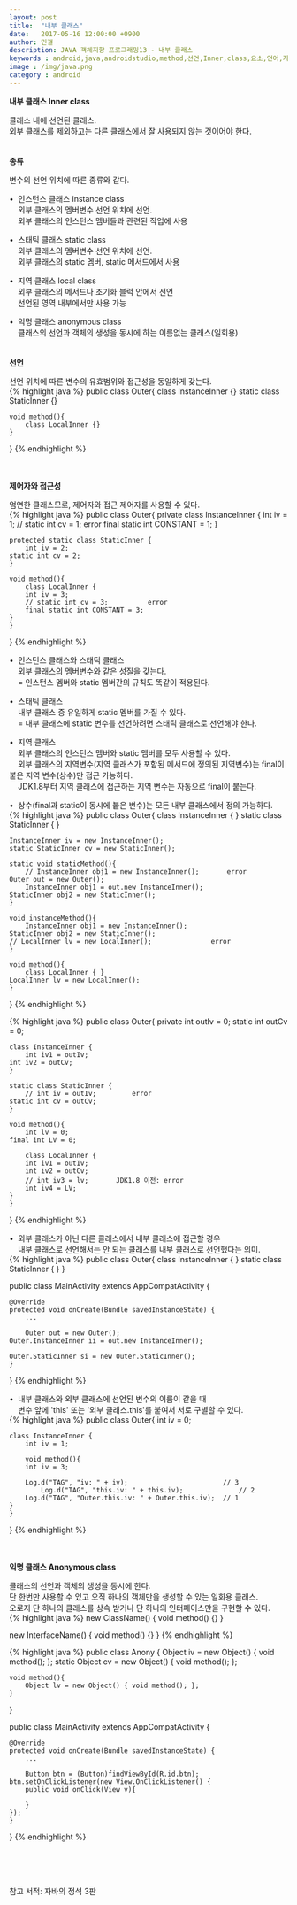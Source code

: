 ```yaml
---
layout: post
title:  "내부 클래스"
date:   2017-05-16 12:00:00 +0900
author: 민갤
description: JAVA 객체지향 프로그래밍13 - 내부 클래스
keywords : android,java,androidstudio,method,선언,Inner,class,요소,언어,자바의 정석,프로그래밍,Inner class,내부 클래스 
image : /img/java.png
category : android
---
```

<div><strong class="h2">내부 클래스 Inner class</strong></div><p></p>
<div>클래스 내에 선언된 클래스.</div>
<div>외부 클래스를 제외하고는 다른 클래스에서 잘 사용되지 않는 것이어야 한다.</div>
<br>
<br>

<div><strong>종류</strong></div><p></p>
<div>변수의 선언 위치에 따른 종류와 같다.</div><p></p>
<div>&#149;&nbsp; 인스턴스 클래스 instance class</div>
<div>&nbsp; &nbsp; 외부 클래스의 멤버변수 선언 위치에 선언.</div>
<div>&nbsp; &nbsp; 외부 클래스의 인스턴스 멤버들과 관련된 작업에 사용</div><p></p>
<div>&#149;&nbsp; 스태틱 클래스 static class</div>
<div>&nbsp; &nbsp; 외부 클래스의 멤버변수 선언 위치에 선언.</div>	
<div>&nbsp; &nbsp; 외부 클래스의 static 멤버, static 메서드에서 사용</div><p></p>
<div>&#149;&nbsp; 지역 클래스 local class</div>
<div>&nbsp; &nbsp; 외부 클래스의 메서드나 초기화 블럭 안에서 선언</div>
<div>&nbsp; &nbsp; 선언된 영역 내부에서만 사용 가능</div><p></p>
<div>&#149;&nbsp; 익명 클래스 anonymous class</div>
<div>&nbsp; &nbsp; 클래스의 선언과 객체의 생성을 동시에 하는 이름없는 클래스(일회용)</div>
<br>
<br>

<div><strong>선언</strong></div><p></p>
<div>선언 위치에 따른 변수의 유효범위와 접근성을 동일하게 갖는다.</div>
{% highlight java %}
public class Outer{
    class InstanceInner {}
    static class StaticInner {}

    void method(){
        class LocalInner {}
    }
}
{% endhighlight %}<br>
<br>
<br>

<div><strong>제어자와 접근성</strong></div><p></p>
<div>엄연한 클래스므로, 제어자와 접근 제어자를 사용할 수 있다.</div>
{% highlight java %}
public class Outer{
    private class InstanceInner {
        int iv = 1;
	// static int cv = 1;              error
        final static int CONSTANT = 1;
    }

    protected static class StaticInner {
        int iv = 2;
	static int cv = 2;
    }

    void method(){
        class LocalInner {
	    int iv = 3;
	    // static int cv = 3;          error
	    final static int CONSTANT = 3;
	}
    }
}
{% endhighlight %}<p></p>
<div>&#149;&nbsp; 인스턴스 클래스와 스태틱 클래스</div>
<div>&nbsp; &nbsp; 외부 클래스의 멤버변수와 같은 성질을 갖는다.</div>
<div>&nbsp; &nbsp; = 인스턴스 멤버와 static 멤버간의 규칙도 똑같이 적용된다.</div><p></p>
<div>&#149;&nbsp; 스태틱 클래스</div>
<div>&nbsp; &nbsp; 내부 클래스 중 유일하게 static 멤버를 가질 수 있다.</div>
<div>&nbsp; &nbsp; = 내부 클래스에 static 변수를 선언하려면 스태틱 클래스로 선언해야 한다.</div><p></p>
<div>&#149;&nbsp; 지역 클래스</div>
<div>&nbsp; &nbsp; 외부 클래스의 인스턴스 멤버와 static 멤버를 모두 사용할 수 있다.</div>
<div>&nbsp; &nbsp; 외부 클래스의 지역변수(지역 클래스가 포함된 메서드에 정의된 지역변수)는 final이 붙은 지역 변수(상수)만 접근 가능하다.</div>
<div>&nbsp; &nbsp; JDK1.8부터 지역 클래스에 접근하는 지역 변수는 자동으로 final이 붙는다.</div><p></p>
<div>&#149;&nbsp; 상수(final과 static이 동시에 붙은 변수)는 모든 내부 클래스에서 정의 가능하다.</div>
{% highlight java %}
public class Outer{
    class InstanceInner { }
    static class StaticInner { }

    InstanceInner iv = new InstanceInner();
    static StaticInner cv = new StaticInner();

    static void staticMethod(){
        // InstanceInner obj1 = new InstanceInner();       error
	Outer out = new Outer();
        InstanceInner obj1 = out.new InstanceInner();
	StaticInner obj2 = new StaticInner();
    }

    void instanceMethod(){
        InstanceInner obj1 = new InstanceInner();
	StaticInner obj2 = new StaticInner();
	// LocalInner lv = new LocalInner();               error
    }

    void method(){
        class LocalInner { }
	LocalInner lv = new LocalInner();
    }
}
{% endhighlight %}<p></p>
{% highlight java %}
public class Outer{
    private int outIv = 0;
    static int outCv = 0;

    class InstanceInner {
        int iv1 = outIv;
	int iv2 = outCv;
    }

    static class StaticInner {
        // int iv = outIv;         error
	static int cv = outCv;
    }

    void method(){
        int lv = 0;
	final int LV = 0;

        class LocalInner {
	    int iv1 = outIv;
	    int iv2 = outCv;
   	    // int iv3 = lv;       JDK1.8 이전: error
	    int iv4 = LV;
	}
    }
}
{% endhighlight %}<p></p>
<div>&#149;&nbsp; 외부 클래스가 아닌 다른 클래스에서 내부 클래스에 접근할 경우</div>
<div>&nbsp; &nbsp; 내부 클래스로 선언해서는 안 되는 클래스를 내부 클래스로 선언했다는 의미.</div>
{% highlight java %}
public class Outer{
    class InstanceInner { }
    static class StaticInner { }
}

public class MainActivity extends AppCompatActivity {

    @Override
    protected void onCreate(Bundle savedInstanceState) {
        ...

        Outer out = new Outer();
	Outer.InstanceInner ii = out.new InstanceInner();

	Outer.StaticInner si = new Outer.StaticInner();
    }
}
{% endhighlight %}<p></p>
<div>&#149;&nbsp; 내부 클래스와 외부 클래스에 선언된 변수의 이름이 같을 때</div>
<div>&nbsp; &nbsp; 변수 앞에 'this' 또는 '외부 클래스.this'를 붙여서 서로 구별할 수 있다.</div>
{% highlight java %}
public class Outer{
    int iv = 0;

    class InstanceInner {
        int iv = 1;

        void method(){
	    int iv = 3;

	    Log.d("TAG", "iv: " + iv);                        // 3
       	    Log.d("TAG", "this.iv: " + this.iv);              // 2
	    Log.d("TAG", "Outer.this.iv: " + Outer.this.iv);  // 1
	}
    } 
}
{% endhighlight %}<br>
<br>
<br>

<div><strong>익명 클래스 Anonymous class</strong></div><p></p>
<div>클래스의 선언과 객체의 생성을 동시에 한다.</div>
<div>단 한번만 사용할 수 있고 오직 하나의 객체만을 생성할 수 있는 일회용 클래스.</div>
<div>오로지 단 하나의 클래스를 상속 받거나 단 하나의 인터페이스만을 구현할 수 있다.</div>
{% highlight java %}
new ClassName() {
    void method() {}
}

new InterfaceName() {
    void method() {}
}
{% endhighlight %}<p></p>
{% highlight java %}
public class Anony {
    Object iv = new Object() { void method(); };
    static Object cv = new Object() { void method(); };

    void method(){
        Object lv = new Object() { void method(); };
    }
}

public class MainActivity extends AppCompatActivity {

    @Override
    protected void onCreate(Bundle savedInstanceState) {
        ...

        Button btn = (Button)findViewById(R.id.btn);
	btn.setOnClickListener(new View.OnClickListener() {
	    public void onClick(View v){
	    
	    }
	});
    }
}
{% endhighlight %}<p></p>
<br>
<br>
<br>

참고 서적: 자바의 정석 3판
